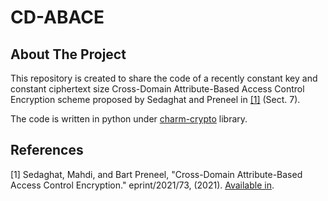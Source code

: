 # CD-ABACE
<!-- ABOUT THE PROJECT -->
## About The Project
This repository is created to share the code of a recently constant key and constant ciphertext size Cross-Domain Attribute-Based Access Control Encryption scheme proposed by Sedaghat and Preneel in [[1]](#1) (Sect. 7). 

The code is written in python under [charm-crypto](https://github.com/iulianiosep/charm-crypto) library. 

## References
<a id="1">[1]</a> Sedaghat, Mahdi, and Bart Preneel, 
"Cross-Domain Attribute-Based Access Control Encryption." 
eprint/2021/73, (2021). [Available in](https://www.esat.kuleuven.be/cosic/publications/article-3308.pdf).
